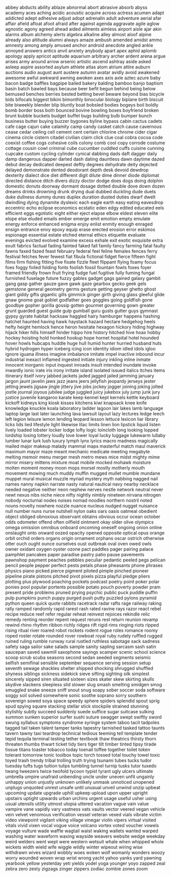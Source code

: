 abbey
abducts
ability
ablaze
abnormal
abort
abrasive
absorb
abyss
academy
aces
aching
acidic
acoustic
acquire
across
actress
acumen
adapt
addicted
adept
adhesive
adjust
adopt
adrenalin
adult
adventure
aerial
afar
affair
afield
afloat
afoot
afraid
after
against
agenda
aggravate
agile
aglow
agnostic
agony
agreed
ahead
aided
ailments
aimless
airport
aisle
ajar
akin
alarms
album
alchemy
alerts
algebra
alkaline
alley
almost
aloof
alpine
already
also
altitude
alumni
always
amaze
ambush
amended
amidst
ammo
amnesty
among
amply
amused
anchor
android
anecdote
angled
ankle
annoyed
answers
antics
anvil
anxiety
anybody
apart
apex
aphid
aplomb
apology
apply
apricot
aptitude
aquarium
arbitrary
archer
ardent
arena
argue
arises
army
around
arrow
arsenic
artistic
ascend
ashtray
aside
asked
asleep
aspire
assorted
asylum
athlete
atlas
atom
atrium
attire
auburn
auctions
audio
august
aunt
austere
autumn
avatar
avidly
avoid
awakened
awesome
awful
awkward
awning
awoken
axes
axis
axle
aztec
azure
baby
bacon
badge
baffles
bagpipe
bailed
bakery
balding
bamboo
banjo
baptism
basin
batch
bawled
bays
because
beer
befit
begun
behind
being
below
bemused
benches
berries
bested
betting
bevel
beware
beyond
bias
bicycle
bids
bifocals
biggest
bikini
bimonthly
binocular
biology
biplane
birth
biscuit
bite
biweekly
blender
blip
bluntly
boat
bobsled
bodies
bogeys
boil
boldly
bomb
border
boss
both
bounced
bovine
bowling
boxes
boyfriend
broken
brunt
bubble
buckets
budget
buffet
bugs
building
bulb
bumper
bunch
business
butter
buying
buzzer
bygones
byline
bypass
cabin
cactus
cadets
cafe
cage
cajun
cake
calamity
camp
candy
casket
catch
cause
cavernous
cease
cedar
ceiling
cell
cement
cent
certain
chlorine
chrome
cider
cigar
cinema
circle
cistern
citadel
civilian
claim
click
clue
coal
cobra
cocoa
code
coexist
coffee
cogs
cohesive
coils
colony
comb
cool
copy
corrode
costume
cottage
cousin
cowl
criminal
cube
cucumber
cuddled
cuffs
cuisine
cunning
cupcake
custom
cycling
cylinder
cynical
dabbing
dads
daft
dagger
daily
damp
dangerous
dapper
darted
dash
dating
dauntless
dawn
daytime
dazed
debut
decay
dedicated
deepest
deftly
degrees
dehydrate
deity
dejected
delayed
demonstrate
dented
deodorant
depth
desk
devoid
dewdrop
dexterity
dialect
dice
diet
different
digit
dilute
dime
dinner
diode
diplomat
directed
distance
ditch
divers
dizzy
doctor
dodge
does
dogs
doing
dolphin
domestic
donuts
doorway
dormant
dosage
dotted
double
dove
down
dozen
dreams
drinks
drowning
drunk
drying
dual
dubbed
duckling
dude
duets
duke
dullness
dummy
dunes
duplex
duration
dusted
duties
dwarf
dwelt
dwindling
dying
dynamite
dyslexic
each
eagle
earth
easy
eating
eavesdrop
eccentric
echo
eclipse
economics
ecstatic
eden
edgy
edited
educated
eels
efficient
eggs
egotistic
eight
either
eject
elapse
elbow
eldest
eleven
elite
elope
else
eluded
emails
ember
emerge
emit
emotion
empty
emulate
energy
enforce
enhanced
enigma
enjoy
enlist
enmity
enough
enraged
ensign
entrance
envy
epoxy
equip
erase
erected
erosion
error
eskimos
espionage
essential
estate
etched
eternal
ethics
etiquette
evaluate
evenings
evicted
evolved
examine
excess
exhale
exit
exotic
exquisite
extra
exult
fabrics
factual
fading
fainted
faked
fall
family
fancy
farming
fatal
faulty
fawns
faxed
fazed
feast
february
federal
feel
feline
females
fences
ferry
festival
fetches
fever
fewest
fiat
fibula
fictional
fidget
fierce
fifteen
fight
films
firm
fishing
fitting
five
fixate
fizzle
fleet
flippant
flying
foamy
focus
foes
foggy
foiled
folding
fonts
foolish
fossil
fountain
fowls
foxes
foyer
framed
friendly
frown
fruit
frying
fudge
fuel
fugitive
fully
fuming
fungal
furnished
fuselage
future
fuzzy
gables
gadget
gags
gained
galaxy
gambit
gang
gasp
gather
gauze
gave
gawk
gaze
gearbox
gecko
geek
gels
gemstone
general
geometry
germs
gesture
getting
geyser
ghetto
ghost
giant
giddy
gifts
gigantic
gills
gimmick
ginger
girth
giving
glass
gleeful
glide
gnaw
gnome
goat
goblet
godfather
goes
goggles
going
goldfish
gone
goodbye
gopher
gorilla
gossip
gotten
gourmet
governing
gown
greater
grunt
guarded
guest
guide
gulp
gumball
guru
gusts
gutter
guys
gymnast
gypsy
gyrate
habitat
hacksaw
haggled
hairy
hamburger
happens
hashing
hatchet
haunted
having
hawk
haystack
hazard
hectare
hedgehog
heels
hefty
height
hemlock
hence
heron
hesitate
hexagon
hickory
hiding
highway
hijack
hiker
hills
himself
hinder
hippo
hire
history
hitched
hive
hoax
hobby
hockey
hoisting
hold
honked
hookup
hope
hornet
hospital
hotel
hounded
hover
howls
hubcaps
huddle
huge
hull
humid
hunter
hurried
husband
huts
hybrid
hydrogen
hyper
iceberg
icing
icon
identity
idiom
idled
idols
igloo
ignore
iguana
illness
imagine
imbalance
imitate
impel
inactive
inbound
incur
industrial
inexact
inflamed
ingested
initiate
injury
inkling
inline
inmate
innocent
inorganic
input
inquest
inroads
insult
intended
inundate
invoke
inwardly
ionic
irate
iris
irony
irritate
island
isolated
issued
italics
itches
items
itinerary
itself
ivory
jabbed
jackets
jaded
jagged
jailed
jamming
january
jargon
jaunt
javelin
jaws
jazz
jeans
jeers
jellyfish
jeopardy
jerseys
jester
jetting
jewels
jigsaw
jingle
jittery
jive
jobs
jockey
jogger
joining
joking
jolted
jostle
journal
joyous
jubilee
judge
juggled
juicy
jukebox
july
jump
junk
jury
justice
juvenile
kangaroo
karate
keep
kennel
kept
kernels
kettle
keyboard
kickoff
kidneys
king
kiosk
kisses
kitchens
kiwi
knapsack
knee
knife
knowledge
knuckle
koala
laboratory
ladder
lagoon
lair
lakes
lamb
language
laptop
large
last
later
launching
lava
lawsuit
layout
lazy
lectures
ledge
leech
left
legion
leisure
lemon
lending
leopard
lesson
lettuce
lexicon
liar
library
licks
lids
lied
lifestyle
light
likewise
lilac
limits
linen
lion
lipstick
liquid
listen
lively
loaded
lobster
locker
lodge
lofty
logic
loincloth
long
looking
lopped
lordship
losing
lottery
loudly
love
lower
loyal
lucky
luggage
lukewarm
lullaby
lumber
lunar
lurk
lush
luxury
lymph
lynx
lyrics
macro
madness
magically
mailed
major
makeup
malady
mammal
maps
masterful
match
maul
maverick
maximum
mayor
maze
meant
mechanic
medicate
meeting
megabyte
melting
memoir
menu
merger
mesh
metro
mews
mice
midst
mighty
mime
mirror
misery
mittens
mixture
moat
mobile
mocked
mohawk
moisture
molten
moment
money
moon
mops
morsel
mostly
motherly
mouth
movement
mowing
much
muddy
muffin
mugged
mullet
mumble
mundane
muppet
mural
musical
muzzle
myriad
mystery
myth
nabbing
nagged
nail
names
nanny
napkin
narrate
nasty
natural
nautical
navy
nearby
necklace
needed
negative
neither
neon
nephew
nerves
nestle
network
neutral
never
newt
nexus
nibs
niche
niece
nifty
nightly
nimbly
nineteen
nirvana
nitrogen
nobody
nocturnal
nodes
noises
nomad
noodles
northern
nostril
noted
nouns
novelty
nowhere
nozzle
nuance
nucleus
nudged
nugget
nuisance
null
number
nuns
nurse
nutshell
nylon
oaks
oars
oasis
oatmeal
obedient
object
obliged
obnoxious
observant
obtains
obvious
occur
ocean
october
odds
odometer
offend
often
oilfield
ointment
okay
older
olive
olympics
omega
omission
omnibus
onboard
oncoming
oneself
ongoing
onion
online
onslaught
onto
onward
oozed
opacity
opened
opposite
optical
opus
orange
orbit
orchid
orders
organs
origin
ornament
orphans
oscar
ostrich
otherwise
otter
ouch
ought
ounce
ourselves
oust
outbreak
oval
oven
owed
owls
owner
oxidant
oxygen
oyster
ozone
pact
paddles
pager
pairing
palace
pamphlet
pancakes
paper
paradise
pastry
patio
pause
pavements
pawnshop
payment
peaches
pebbles
peculiar
pedantic
peeled
pegs
pelican
pencil
people
pepper
perfect
pests
petals
phase
pheasants
phone
phrases
physics
piano
picked
pierce
pigment
piloted
pimple
pinched
pioneer
pipeline
pirate
pistons
pitched
pivot
pixels
pizza
playful
pledge
pliers
plotting
plus
plywood
poaching
pockets
podcast
poetry
point
poker
polar
ponies
pool
popular
portents
possible
potato
pouch
poverty
powder
pram
present
pride
problems
pruned
prying
psychic
public
puck
puddle
puffin
pulp
pumpkins
punch
puppy
purged
push
putty
puzzled
pylons
pyramid
python
queen
quick
quote
rabbits
racetrack
radar
rafts
rage
railway
raking
rally
ramped
randomly
rapid
rarest
rash
rated
ravine
rays
razor
react
rebel
recipe
reduce
reef
refer
regular
reheat
reinvest
rejoices
rekindle
relic
remedy
renting
reorder
repent
request
reruns
rest
return
reunion
revamp
rewind
rhino
rhythm
ribbon
richly
ridges
rift
rigid
rims
ringing
riots
ripped
rising
ritual
river
roared
robot
rockets
rodent
rogue
roles
romance
roomy
roped
roster
rotate
rounded
rover
rowboat
royal
ruby
rudely
ruffled
rugged
ruined
ruling
rumble
runway
rural
rustled
ruthless
sabotage
sack
sadness
safety
saga
sailor
sake
salads
sample
sanity
sapling
sarcasm
sash
satin
saucepan
saved
sawmill
saxophone
sayings
scamper
scenic
school
science
scoop
scrub
scuba
seasons
second
sedan
seeded
segments
seismic
selfish
semifinal
sensible
september
sequence
serving
session
setup
seventh
sewage
shackles
shelter
shipped
shocking
shrugged
shuffled
shyness
siblings
sickness
sidekick
sieve
sifting
sighting
silk
simplest
sincerely
sipped
siren
situated
sixteen
sizes
skater
skew
skirting
skulls
skydive
slackens
sleepless
slid
slower
slug
smash
smelting
smidgen
smog
smuggled
snake
sneeze
sniff
snout
snug
soapy
sober
soccer
soda
software
soggy
soil
solved
somewhere
sonic
soothe
soprano
sorry
southern
sovereign
sowed
soya
space
speedy
sphere
spiders
splendid
spout
sprig
spud
spying
square
stacking
stellar
stick
stockpile
strained
stunning
stylishly
subtly
succeed
suddenly
suede
suffice
sugar
suitcase
sulking
summon
sunken
superior
surfer
sushi
suture
swagger
swept
swiftly
sword
swung
syllabus
symptoms
syndrome
syringe
system
taboo
tacit
tadpoles
tagged
tail
taken
talent
tamper
tanks
tapestry
tarnished
tasked
tattoo
taunts
tavern
tawny
taxi
teardrop
technical
tedious
teeming
tell
template
tender
tepid
tequila
terminal
testing
tether
textbook
thaw
theatrics
thirsty
thorn
threaten
thumbs
thwart
ticket
tidy
tiers
tiger
tilt
timber
tinted
tipsy
tirade
tissue
titans
toaster
tobacco
today
toenail
toffee
together
toilet
token
tolerant
tomorrow
tonic
toolbox
topic
torch
tossed
total
touchy
towel
toxic
toyed
trash
trendy
tribal
trolling
truth
trying
tsunami
tubes
tucks
tudor
tuesday
tufts
tugs
tuition
tulips
tumbling
tunnel
turnip
tusks
tutor
tuxedo
twang
tweezers
twice
twofold
tycoon
typist
tyrant
ugly
ulcers
ultimate
umbrella
umpire
unafraid
unbending
uncle
under
uneven
unfit
ungainly
unhappy
union
unjustly
unknown
unlikely
unmask
unnoticed
unopened
unplugs
unquoted
unrest
unsafe
until
unusual
unveil
unwind
unzip
upbeat
upcoming
update
upgrade
uphill
upkeep
upload
upon
upper
upright
upstairs
uptight
upwards
urban
urchins
urgent
usage
useful
usher
using
usual
utensils
utility
utmost
utopia
uttered
vacation
vague
vain
value
vampire
vane
vapidly
vary
vastness
vats
vaults
vector
veered
vegan
vehicle
vein
velvet
venomous
verification
vessel
veteran
vexed
vials
vibrate
victim
video
viewpoint
vigilant
viking
village
vinegar
violin
vipers
virtual
visited
vitals
vivid
vixen
vocal
vogue
voice
volcano
vortex
voted
voucher
vowels
voyage
vulture
wade
waffle
wagtail
waist
waking
wallets
wanted
warped
washing
water
waveform
waxing
wayside
weavers
website
wedge
weekday
weird
welders
went
wept
were
western
wetsuit
whale
when
whipped
whole
wickets
width
wield
wife
wiggle
wildly
winter
wipeout
wiring
wise
withdrawn
wives
wizard
wobbly
woes
woken
wolf
womanly
wonders
woozy
worry
wounded
woven
wrap
wrist
wrong
yacht
yahoo
yanks
yard
yawning
yearbook
yellow
yesterday
yeti
yields
yodel
yoga
younger
yoyo
zapped
zeal
zebra
zero
zesty
zigzags
zinger
zippers
zodiac
zombie
zones
zoom